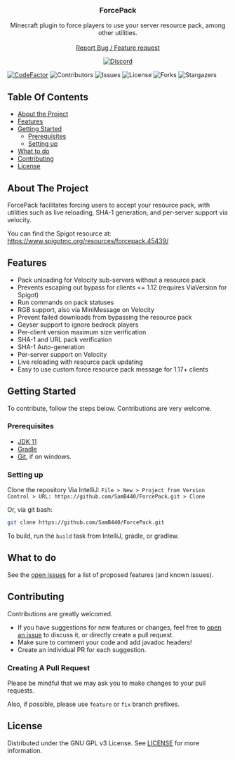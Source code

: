 <br/>
<p align="center">
  <h3 align="center">ForcePack</h3>

  <p align="center">
    Minecraft plugin to force players to use your server resource pack, among other utilities.
    <br/>
    <br/>
    <a href="https://github.com/SamB440/ForcePack/issues">Report Bug / Feature request</a>
  </p>

  <center>
    <a href="https://discord.gg/fh62mxU">
      <img alt="Discord" src="https://img.shields.io/discord/282242806695591938">
    </a>
  </center>
</p>

[![CodeFactor](https://www.codefactor.io/repository/github/samb440/forcepack/badge/master)](https://www.codefactor.io/repository/github/samb440/forcepack/overview/master) ![Contributors](https://img.shields.io/github/contributors/SamB440/ForcePack?color=dark-green) ![Issues](https://img.shields.io/github/issues/SamB440/ForcePack) ![License](https://img.shields.io/github/license/SamB440/ForcePack)
![Forks](https://img.shields.io/github/forks/SamB440/ForcePack?style=social) ![Stargazers](https://img.shields.io/github/stars/SamB440/ForcePack?style=social)

## Table Of Contents

* [About the Project](#about-the-project)
* [Features](#features)
* [Getting Started](#getting-started)
    * [Prerequisites](#prerequisites)
    * [Setting up](#setting-up)
* [What to do](#what-to-do)
* [Contributing](#contributing)
* [License](#license)

## About The Project

ForcePack facilitates forcing users to accept your resource pack, with utilities such as live reloading, SHA-1 generation, and per-server support via velocity.

You can find the Spigot resource at: https://www.spigotmc.org/resources/forcepack.45439/

## Features
- Pack unloading for Velocity sub-servers without a resource pack
- Prevents escaping out bypass for clients <= 1.12 (requires ViaVersion for Spigot)
- Run commands on pack statuses
- RGB support, also via MiniMessage on Velocity
- Prevent failed downloads from bypassing the resource pack
- Geyser support to ignore bedrock players
- Per-client version maximum size verification
- SHA-1 and URL pack verification
- SHA-1 Auto-generation
- Per-server support on Velocity
- Live reloading with resource pack updating
- Easy to use custom force resource pack message for 1.17+ clients

## Getting Started

To contribute, follow the steps below. Contributions are very welcome.

### Prerequisites

* [JDK 11](https://adoptium.net/)
* [Gradle](https://gradle.org/)
* [Git](https://gitforwindows.org/), if on windows.

### Setting up

Clone the repository
Via IntelliJ:
```File > New > Project from Version Control > URL: https://github.com/SamB440/ForcePack.git > Clone```

Or, via git bash:
```sh
git clone https://github.com/SamB440/ForcePack.git
```

To build, run the `build` task from IntelliJ, gradle, or gradlew.

## What to do

See the [open issues](https://github.com/SamB440/ForcePack/issues) for a list of proposed features (and known issues).

## Contributing

Contributions are greatly welcomed.
* If you have suggestions for new features or changes, feel free to [open an issue](https://github.com/SamB440/ForcePack/issues/new) to discuss it, or directly create a pull request.
* Make sure to comment your code and add javadoc headers!
* Create an individual PR for each suggestion.

### Creating A Pull Request

Please be mindful that we may ask you to make changes to your pull requests.

Also, if possible, please use `feature` or `fix` branch prefixes.

## License

Distributed under the GNU GPL v3 License. See [LICENSE](https://github.com/SamB440/ForcePack/blob/master/LICENSE) for more information.
